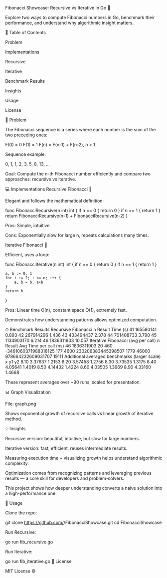 Fibonacci Showcase: Recursive vs Iterative in Go 🚀

Explore two ways to compute Fibonacci numbers in Go, benchmark their performance, and understand why algorithmic insight matters.




📖 Table of Contents

Problem

Implementations

Recursive

Iterative

Benchmark Results

Insights

Usage

License

🔹 Problem

The Fibonacci sequence is a series where each number is the sum of the two preceding ones:

F(0) = 0
F(1) = 1
F(n) = F(n-1) + F(n-2), n > 1

Sequence example:

0, 1, 1, 2, 3, 5, 8, 13, ...

Goal: Compute the n-th Fibonacci number efficiently and compare two approaches: recursive vs iterative.

💻 Implementations
Recursive Fibonacci 🔁

Elegant and follows the mathematical definition:

func FibonacciRecursive(n int) int {
    if n == 0 { return 0 }
    if n == 1 { return 1 }
    return FibonacciRecursive(n-1) + FibonacciRecursive(n-2)
}

Pros: Simple, intuitive.

Cons: Exponentially slow for large n, repeats calculations many times.

Iterative Fibonacci 🔄

Efficient, uses a loop:

func FibonacciIterative(n int) int {
    if n == 0 { return 0 }
    if n == 1 { return 1 }


    a, b := 0, 1
    for i := 2; i <= n; i++ {
        a, b = b, a+b
    }
    return b
}

Pros: Linear time O(n), constant space O(1), extremely fast.

Demonstrates how understanding patterns allows optimized computation.

⏱ Benchmark Results
Recursive Fibonacci
n	Result	Time (s)
41	165580141	0.893
42	267914296	1.436
43	433494437	2.378
44	701408733	3.790
45	1134903170	6.214
46	1836311903	10.057
Iterative Fibonacci (avg per call)
n	Result	Avg Time per call (ns)
46	1836311903	20
460	-3461060371988318125	177
4600	230206383445398507	1779
46000	978664232609031707	19111
Additional averaged benchmarks (larger scale)
x	y1	y2
8.10	3.37637	1.2153
8.20	3.57458	1.2756
8.30	3.73535	1.3175
8.40	4.05641	1.4019
8.50	4.14432	1.4224
8.60	4.03505	1.3969
8.90	4.33160	1.4668

These represent averages over ~90 runs, scaled for presentation.

📊 Graph Visualization

File: graph.png

Shows exponential growth of recursive calls vs linear growth of iterative method.




💡 Insights

Recursive version: beautiful, intuitive, but slow for large numbers.

Iterative version: fast, efficient, reuses intermediate results.

Measuring execution time + visualizing growth helps understand algorithmic complexity.

Optimization comes from recognizing patterns and leveraging previous results — a core skill for developers and problem-solvers.

This project shows how deeper understanding converts a naive solution into a high-performance one.

🚀 Usage

Clone the repo:

git clone https://github.com/<your-username>/FibonacciShowcase.git
cd FibonacciShowcase

Run Recursive:

go run fib_recursive.go

Run Iterative:

go run fib_iterative.go
📝 License

MIT License ©

